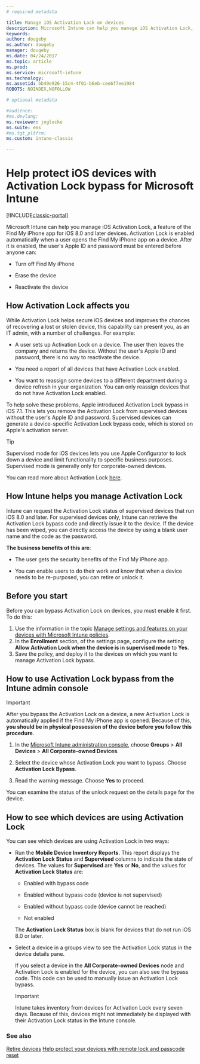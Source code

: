 ```yaml
---
# required metadata

title: Manage iOS Activation Lock on devices 
description: Microsoft Intune can help you manage iOS Activation Lock, a feature of the Find My iPhone app for iOS 7.1 and later devices.
keywords:
author: dougeby
ms.author: dougeby
manager: dougeby
ms.date: 04/24/2017
ms.topic: article
ms.prod:
ms.service: microsoft-intune
ms.technology:
ms.assetid: bb49e926-15c4-4f01-b6eb-cee6f7ee1984
ROBOTS: NOINDEX,NOFOLLOW

# optional metadata

#audience:
#ms.devlang:
ms.reviewer: joglocke
ms.suite: ems
#ms.tgt_pltfrm:
ms.custom: intune-classic

---
```


# Help protect iOS devices with Activation Lock bypass for Microsoft Intune

[!INCLUDE[classic-portal](../includes/classic-portal.md)]

Microsoft Intune can help you manage iOS Activation Lock, a feature of the Find My iPhone app for iOS 8.0 and later devices. Activation Lock is enabled automatically when a user opens the Find My iPhone app on a device. After it is enabled, the user's Apple ID and password must be entered before anyone can: 

-   Turn off Find My iPhone

-   Erase the device

-   Reactivate the device

## How Activation Lock affects you
While Activation Lock helps secure iOS devices and improves the chances of recovering a lost or stolen device, this capability can present you, as an IT admin, with a number of challenges. For example:

-   A user sets up Activation Lock on a device. The user then leaves the company and returns the device. Without the user's Apple ID and password, there is no way to reactivate the device.

-   You need a report of all devices that have Activation Lock enabled.

-   You want to reassign some devices to a different department during a device refresh in your organization. You can only reassign devices that do not have Activation Lock enabled.

To help solve these problems, Apple introduced Activation Lock bypass in iOS 7.1. This lets you remove the Activation Lock from supervised devices without the user's Apple ID and password. Supervised devices can generate a device-specific Activation Lock bypass code, which is stored on Apple's activation server.

> [!TIP]
> Supervised mode for iOS devices lets you use Apple Configurator to lock down a device and limit functionality to specific business purposes. Supervised mode is generally only for corporate-owned devices.

You can read more about Activation Lock [here](https://support.apple.com/en-us/HT201365).

## How Intune helps you manage Activation Lock
Intune can request the Activation Lock status of supervised devices that run iOS 8.0 and later. For supervised devices only, Intune can retrieve the Activation Lock bypass code and directly issue it to the device. If the device has been wiped, you can directly access the device by using a blank user name and the code as the password.

**The business benefits of this are**:

-   The user gets the security benefits of the Find My iPhone app.

-   You can enable users to do their work and know that when a device needs to be re-purposed, you can retire or unlock it.

## Before you start

Before you can bypass Activation Lock on devices, you must enable it first. To do this:

1. Use the information in the topic [Manage settings and features on your devices with Microsoft Intune policies](/intune-classic/deploy-use/ios-policy-settings-in-microsoft-intune).
2. In the **Enrollment** section, of the settings page, configure the setting **Allow Activation Lock when the device is in supervised mode** to **Yes**.
3. Save the policy, and deploy it to the devices on which you want to manage Activation Lock bypass.

## How to use Activation Lock bypass from the Intune admin console
> [!IMPORTANT]
> After you bypass the Activation Lock on a device, a new Activation Lock is automatically applied if the Find My iPhone app is opened. Because of this, **you should be in physical possession of the device before you follow this procedure**.

1.  In the [Microsoft Intune administration console](https://manage.microsoft.com), choose **Groups** &gt; **All Devices** &gt; **All Corporate-owned Devices**.

2.  Select the device whose Activation Lock you want to bypass. Choose **Activation Lock Bypass**.

3.  Read the warning message. Choose **Yes** to proceed.

You can examine the status of the unlock request on the details page for the device.

## How to see which devices are using Activation Lock
You can see which devices are using Activation Lock in two ways:

-   Run the **Mobile Device Inventory Reports**. This report displays the **Activation Lock Status** and **Supervised** columns to indicate the state of devices. The values for **Supervised** are **Yes** or **No**, and the values for **Activation Lock Status** are:

    -   Enabled with bypass code

    -   Enabled without bypass code (device is not supervised)

    -   Enabled without bypass code (device cannot be reached)

    -   Not enabled

    The **Activation Lock Status** box is blank for devices that do not run iOS 8.0 or later.

-   Select a device in a groups view to see the Activation Lock status in the device details pane.

    If you select a device in the **All Corporate-owned Devices** node and Activation Lock is enabled for the device, you can also see the bypass code. This code can be used to manually issue an Activation Lock bypass.

	> [!IMPORTANT]
	>Intune takes inventory from devices for Activation Lock every seven days. Because of this, devices might not immediately be displayed with their Activation Lock status in the Intune console.


### See also
[Retire devices](retire-devices-from-microsoft-intune-management.md)
[Help protect your devices with remote lock and passcode reset](use-remote-lock-and-passcode-reset-in-microsoft-intune.md)
